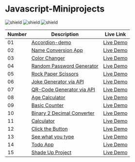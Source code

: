 # Javascript-Miniprojects

![shield](https://img.shields.io/badge/HTML5-E34F26?style=for-the-badge&logo=html5&logoColor=white) ![shield](https://img.shields.io/badge/CSS3-1572B6?style=for-the-badge&logo=css3&logoColor=white) ![shield](https://img.shields.io/badge/JavaScript-323330?style=for-the-badge&logo=javascript&logoColor=F7DF1E)

| Number | Description                                                                                                           | Live Link                                                          |
| ------ | --------------------------------------------------------------------------------------------------------------------- | ------------------------------------------------------------------ |
| 01     | [Accordion-demo](https://github.com/Gxgxn/javascript-miniprojects/tree/main/01Accordion)                              | [Live Demo](https://29uq74.csb.app/01Accordion/index.html)         |
| 02     | [Name Conversion App](https://github.com/Gxgxn/NameConversion-Javascript-MiniProject)                                 | [Live Demo](http://nameconversionjs.vercel.app/)                   |
| 03     | [ Color Changer](https://github.com/Gxgxn/javascript-miniprojects/tree/main/03ColorChanger)                           | [Live Demo](https://29uq74.csb.app/03ColorChanger/index.html)      |
| 04     | [ Random Password Generator](https://github.com/Gxgxn/javascript-miniprojects/tree/main/04PasswordGenerator)          | [Live Demo](https://29uq74.csb.app/04PasswordGenerator/index.html) |
| 05     | [ Rock Paper Scissors](https://github.com/Gxgxn/rock-paper-scissor)                                                   | [Live Demo](https://rock-paper-scissors-ten-teal.vercel.app/)      |
| 06     | [ Joke Generator via API](https://github.com/Gxgxn/javascript-miniprojects/tree/main/06JokesGenerator%20-%20API)      | [Live Demo](https://29uq74.csb.app/06JokesGenerator/index.html)    |
| 07     | [ QR-Code Generator via API ](https://github.com/Gxgxn/javascript-miniprojects/tree/main/07QRCodeGenerator%20-%20API) | [Live Demo](https://29uq74.csb.app/07QRCodeGenerator/index.html)   |
| 08     | [ Age Calculator ](https://github.com/Gxgxn/javascript-miniprojects/tree/main/08Age-Calculator)                       | [Live Demo](https://29uq74.csb.app/Age-Calculator/index.html)      |
| 09     | [ Basic Counter ](https://github.com/Gxgxn/javascript-miniprojects/tree/main/09BasicCounter)                          | [Live Demo](https://29uq74.csb.app/BasicCounter/index.html)        |
| 10     | [ Binary 2 Decimal Converter ](https://github.com/Gxgxn/javascript-miniprojects/tree/main/10Binary2Decimal)           | [Live Demo](https://29uq74.csb.app/Binary2Decimal/index.html)      |
| 11     | [Calculator](https://github.com/Gxgxn/javascript-miniprojects/tree/main/11Calculator)                                 | [Live Demo](https://29uq74.csb.app/Calculator/index.html)          |
| 12     | [Click the Button](https://github.com/Gxgxn/javascript-miniprojects/tree/main/12ClickTheButton)                       | [Live Demo](https://29uq74.csb.app/ClickTheButton/index.html)      |
| 13     | [See what you type](https://github.com/Gxgxn/javascript-miniprojects/tree/main/13SeeWhatYouType)                      | [Live Demo](https://29uq74.csb.app/SeeWhatYouType/index.html)      |
| 14     | [Todo App](https://github.com/Gxgxn/javascript-miniprojects/tree/main/14Todo)                                         | [Live Demo](https://29uq74.csb.app/Todo/index.html)                |
| 15     | [Shade Up Project](https://github.com/Gxgxn/Hexcode-RGB-MiniProject)                                                  | [Live Demo](http://hexcode-rgb-mini-project.vercel.app/)           |
